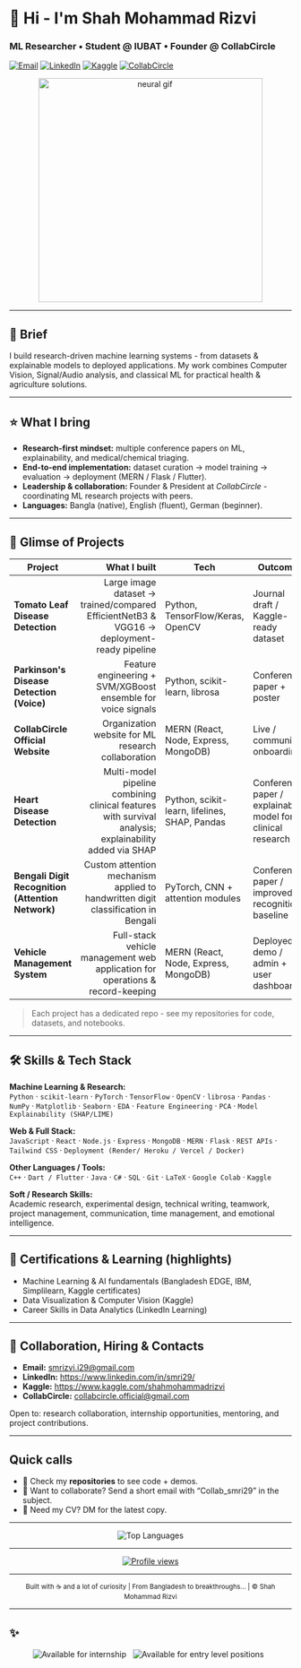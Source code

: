 # 👋 Hi - I'm **Shah Mohammad Rizvi**  
### ML Researcher • Student @ IUBAT • Founder @ CollabCircle

[![Email](https://img.shields.io/badge/Email-smrizvi.i29%40gmail.com-blue?style=flat&logo=gmail&logoColor=white)](mailto:smrizvi.i29@gmail.com)
[![LinkedIn](https://img.shields.io/badge/LinkedIn-smri29-blue?style=flat&logo=linkedin)](https://www.linkedin.com/in/smri29/)
[![Kaggle](https://img.shields.io/badge/Kaggle-shahmohammadrizvi-orange?style=flat&logo=kaggle)](https://www.kaggle.com/shahmohammadrizvi)
[![CollabCircle](https://img.shields.io/badge/LinkedIn-CollabCircleOfficial-blue?style=flat&logo=linkedin)](https://www.linkedin.com/company/collabcircle-official/)

<p align="center">
  <img src="https://github.com/smri29/smri29/blob/main/neural.gif" alt="neural gif" width="400" />
</p>

---

## 🔭 Brief
I build research-driven machine learning systems - from datasets & explainable models to deployed applications. My work combines Computer Vision, Signal/Audio analysis, and classical ML for practical health & agriculture solutions.

---

## ⭐ What I bring
- **Research-first mindset:** multiple conference papers on ML, explainability, and medical/chemical triaging.  
- **End-to-end implementation:** dataset curation → model training → evaluation → deployment (MERN / Flask / Flutter).  
- **Leadership & collaboration:** Founder & President at *CollabCircle* - coordinating ML research projects with peers.  
- **Languages:** Bangla (native), English (fluent), German (beginner).

---

## 🚀 Glimse of Projects
| Project | What I built | Tech | Outcome |
|---|---:|---|---|
| **Tomato Leaf Disease Detection** | Large image dataset → trained/compared EfficientNetB3 & VGG16 → deployment-ready pipeline | Python, TensorFlow/Keras, OpenCV | Journal draft / Kaggle-ready dataset |
| **Parkinson's Disease Detection (Voice)** | Feature engineering + SVM/XGBoost ensemble for voice signals | Python, scikit-learn, librosa | Conference paper + poster |
| **CollabCircle Official Website** | Organization website for ML research collaboration | MERN (React, Node, Express, MongoDB) | Live / community onboarding |
| **Heart Disease Detection** | Multi-model pipeline combining clinical features with survival analysis; explainability added via SHAP | Python, scikit-learn, lifelines, SHAP, Pandas | Conference paper / explainable model for clinical research |
| **Bengali Digit Recognition (Attention Network)** | Custom attention mechanism applied to handwritten digit classification in Bengali | PyTorch, CNN + attention modules | Conference paper / improved recognition baseline |
| **Vehicle Management System** | Full-stack vehicle management web application for operations & record-keeping | MERN (React, Node, Express, MongoDB) | Deployed demo / admin + user dashboards |

> Each project has a dedicated repo - see my repositories for code, datasets, and notebooks.

---

## 🛠️ Skills & Tech Stack

**Machine Learning & Research:**  
`Python` · `scikit-learn` · `PyTorch` · `TensorFlow` · `OpenCV` · `librosa` · `Pandas` · `NumPy` · `Matplotlib` · `Seaborn` · `EDA` · `Feature Engineering` · `PCA` · `Model Explainability (SHAP/LIME)`

**Web & Full Stack:**  
`JavaScript` · `React` · `Node.js` · `Express` · `MongoDB` · `MERN` · `Flask` · `REST APIs` · `Tailwind CSS` · `Deployment (Render/ Heroku / Vercel / Docker)`

**Other Languages / Tools:**  
`C++` · `Dart / Flutter` · `Java` · `C#` · `SQL` · `Git` · `LaTeX` · `Google Colab` · `Kaggle`

**Soft / Research Skills:**  
Academic research, experimental design, technical writing, teamwork, project management, communication, time management, and emotional intelligence.

---

## 🏅 Certifications & Learning (highlights)
- Machine Learning & AI fundamentals (Bangladesh EDGE, IBM, Simplilearn, Kaggle certificates)  
- Data Visualization & Computer Vision (Kaggle)  
- Career Skills in Data Analytics (LinkedIn Learning)  

---

## 🤝 Collaboration, Hiring & Contacts
- **Email:** smrizvi.i29@gmail.com  
- **LinkedIn:** https://www.linkedin.com/in/smri29/  
- **Kaggle:** https://www.kaggle.com/shahmohammadrizvi  
- **CollabCircle:** collabcircle.official@gmail.com

Open to: research collaboration, internship opportunities, mentoring, and project contributions.

---

## Quick calls
- 🔎 Check my **repositories** to see code + demos.  
- 📩 Want to collaborate? Send a short email with “Collab_smri29” in the subject.  
- 📜 Need my CV? DM for the latest copy.

---

<!-- GitHub stats + Top languages -->
<p align="center">
  <!-- Top languages card (shows full language names and bars) -->
  <img src="https://github-readme-stats.vercel.app/api/top-langs/?username=smri29&layout=compact&langs_count=8&theme=default" alt="Top Languages" />
</p>

---

<p align="center">
  <a href="https://github.com/smri29">
    <img src="https://komarev.com/ghpvc/?username=smri29" alt="Profile views" />
  </a>
</p>

---

<footer>
<p align="center">
  <sub>Built with ☕ and a lot of curiosity | From Bangladesh to breakthroughs... | © Shah Mohammad Rizvi</sub>
</p>
</footer>

---

## ✨ 
<p align="center">
  <img src="https://img.shields.io/badge/Available%20for-Internship-blue?style=flat" alt="Available for internship" />
  &nbsp;
  <img src="https://img.shields.io/badge/Available%20for-Entry%20Level%20Positions-green?style=flat" alt="Available for entry level positions" />
  &nbsp;
</p>



